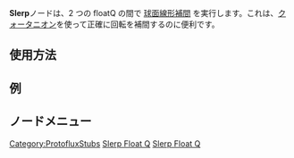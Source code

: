 <languages></languages>

**Slerp**ノードは、2 つの floatQ の間で
[球面線形補間](https://en.wikipedia.org/wiki/Slerp)
を実行します。これは、[クォータニオン](https://ja.wikipedia.org/wiki/%E5%9B%9B%E5%85%83%E6%95%B0)を使って正確に回転を補間するのに便利です。

## 使用方法

## 例

## ノードメニュー

[Category:ProtofluxStubs](Category:ProtofluxStubs "wikilink") [Slerp
Float Q](Category:Protoflux{{#translation:}} "wikilink") [Slerp Float
Q](Category:Protoflux:Math{{#translation:}} "wikilink")